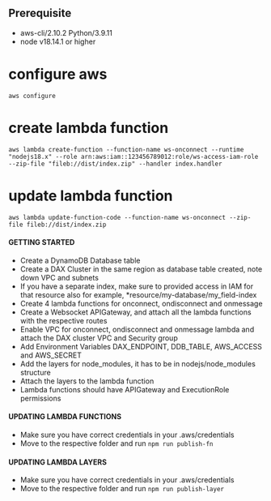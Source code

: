 ## Prerequisite
- aws-cli/2.10.2 Python/3.9.11
- node v18.14.1 or higher

# configure aws
`aws configure`

# create lambda function
`aws lambda create-function --function-name ws-onconnect --runtime "nodejs18.x" --role arn:aws:iam::123456789012:role/ws-access-iam-role --zip-file "fileb://dist/index.zip" --handler index.handler`

# update lambda function
`aws lambda update-function-code --function-name ws-onconnect --zip-file fileb://dist/index.zip`

#### GETTING STARTED
- Create a DynamoDB Database table
- Create a DAX Cluster in the same region as database table created, note down VPC and subnets
- If you have a separate index, make sure to provided access in IAM for that resource also for example, *resource/my-database/my_field-index
- Create 4 lambda functions for onconnect, ondisconnect and onmessage
- Create a Websocket APIGateway, and attach all the lambda functions with the respective routes
- Enable VPC for onconnect, ondisconnect and onmessage lambda and attach the DAX cluster VPC and Security group
- Add Environment Variables DAX_ENDPOINT, DDB_TABLE, AWS_ACCESS and AWS_SECRET
- Add the layers for node_modules, it has to be in nodejs/node_modules structure
- Attach the layers to the lambda function
- Lambda functions should have APIGateway and ExecutionRole permissions

#### UPDATING LAMBDA FUNCTIONS
- Make sure you have correct credentials in your .aws/credentials
- Move to the respective folder and run `npm run publish-fn`

#### UPDATING LAMBDA LAYERS
- Make sure you have correct credentials in your .aws/credentials
- Move to the respective folder and run `npm run publish-layer`